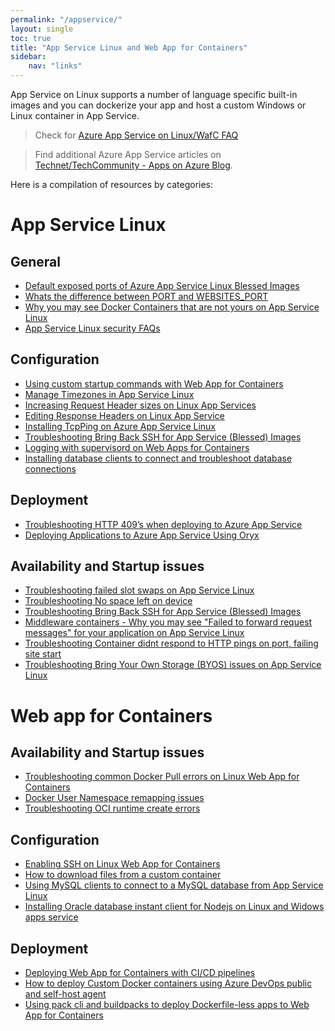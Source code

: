 ```yaml
---
permalink: "/appservice/"
layout: single
toc: true
title: "App Service Linux and Web App for Containers"
sidebar: 
    nav: "links"
---
```

App Service on Linux supports a number of language specific built-in images and you can dockerize your app and host a custom Windows or Linux container in App Service.

>Check for [Azure App Service on Linux/WafC FAQ](https://learn.microsoft.com/en-us/troubleshoot/azure/app-service/faqs-app-service-linux)

> Find additional Azure App Service articles on [Technet/TechCommunity - Apps on Azure Blog](https://techcommunity.microsoft.com/t5/apps-on-azure-blog/bg-p/AppsonAzureBlog).


Here is a compilation of resources by categories:

# App Service Linux

## General
- [Default exposed ports of Azure App Service Linux Blessed Images](https://azureossd.github.io/2023/03/24/Default-exposed-ports-of-Azure-App-Service-Linux-Blessed-Images/index.html)
- [Whats the difference between PORT and WEBSITES_PORT](https://azureossd.github.io/2023/02/15/Whats-the-difference-between-PORT-and-WEBSITES_PORT/index.html)
- [Why you may see Docker Containers that are not yours on App Service Linux](https://azureossd.github.io/2023/03/15/Why-you-may-see-Docker-Containers-that-are-not-yours-on-App-Service-Linux/index.html)
- [App Service Linux security FAQs](https://azureossd.github.io/2023/02/28/security-faqs-app-service-linux/index.html)


## Configuration
- [Using custom startup commands with Web App for Containers](https://azureossd.github.io/2023/04/13/Using-custom-startup-commands-with-Web-App-for-Containers/index.html)
- [Manage Timezones in App Service Linux](https://azureossd.github.io/2023/03/13/managing-timezones-appservice-linux/index.html)
- [Increasing Request Header sizes on Linux App Services](https://azureossd.github.io/2022/06/08/Increasing-Request-Header-sizes-on-Linux-App-Services/index.html)
- [Editing Response Headers on Linux App Service](https://azureossd.github.io/2022/05/25/Editing-Response-Headers-on-Linux-App-Service/index.html)
- [Installing TcpPing on Azure App Service Linux](https://azureossd.github.io/2021/06/17/installing-tcpping-linux/index.html)
- [Troubleshooting Bring Back SSH for App Service (Blessed) Images](https://azureossd.github.io/2023/06/27/Troubleshooting-Bring-Back-SSH-for-App-Service-(Blessed)-Images/index.html)
- [Logging with supervisord on Web Apps for Containers](https://azureossd.github.io/2023/11/03/Logging-with-supervisord-on-Web-Apps-for-Containers/index.html)
- [Installing database clients to connect and troubleshoot database connections](https://azureossd.github.io/2024/05/20/Installing-database-clients-to-connect-and-troubleshoot-database-connections/index.html)

## Deployment
- [Troubleshooting HTTP 409’s when deploying to Azure App Service](https://azureossd.github.io/2023/08/14/Troubleshooting-HTTP-409s-when-deploying-to-App-Service/index.html)
- [Deploying Applications to Azure App Service Using Oryx](https://azureossd.github.io/2024/10/14/deploying-applications-to-azure-appservice-using-oryx/index.html)


## Availability and Startup issues
- [Troubleshooting failed slot swaps on App Service Linux](https://azureossd.github.io/2023/03/15/Troubleshooting-Failed-Slot-Swaps-on-App-Service-Linux/index.html)
- [Troubleshooting No space left on device](https://azureossd.github.io/2023/04/11/troubleshooting-no-space-left-on-device/index.html)
- [Troubleshooting Bring Back SSH for App Service (Blessed) Images](https://azureossd.github.io/2023/06/27/Troubleshooting-Bring-Back-SSH-for-App-Service-(Blessed)-Images/index.html)
- [Middleware containers - Why you may see "Failed to forward request messages" for your application on App Service Linux](https://azureossd.github.io/2023/04/05/Why-you-may-see-Failed-to-forward-request-messages-for-your-application-on-App-Service-Linux/index.html)
- [Troubleshooting Container didnt respond to HTTP pings on port, failing site start](https://azureossd.github.io/2023/04/17/Troubleshooting-Container-didnt-respond-to-HTTP-pings-failing-to-start-site/index.html)
- [Troubleshooting Bring Your Own Storage (BYOS) issues on App Service Linux](https://azureossd.github.io/2023/04/20/How-to-troubleshoot-Bring-Your-Own-Storage-(BYOS)-Issues-on-App-Service-Linux/index.html)

# Web app for Containers

## Availability and Startup issues
- [Troubleshooting common Docker Pull errors on Linux Web App for Containers](https://azureossd.github.io/2023/02/28/Troubleshooting-common-Docker-Pull-errors-on-Linux-Web-App-for-Containers/index.html)
- [Docker User Namespace remapping issues](https://azureossd.github.io/2022/06/30/Docker-User-Namespace-remapping-issues/index.html)
- [Troubleshooting OCI runtime create errors](https://azureossd.github.io/2023/07/17/Troubleshooting-OCI-Runtime-Create-errors/index.html)

## Configuration
- [Enabling SSH on Linux Web App for Containers](https://azureossd.github.io/2022/04/27/2022-Enabling-SSH-on-Linux-Web-App-for-Containers/index.html)
- [How to download files from a custom container](https://azureossd.github.io/2023/07/20/How-to-download-files-from-a-custom-container/index.html)
- [Using MySQL clients to connect to a MySQL database from App Service Linux](https://azureossd.github.io/2024/01/24/Using-mysql-client-to-connect-to-a-MySQL-db-from-App-Service-Linux/index.html)
- [Installing Oracle database instant client for Nodejs on Linux and Widows apps service](https://azureossd.github.io/2024/01/18/Installing-Oracle-database-instant-client-for-nodejs-on-Linux-and-Widows-apps-service/index.html)

## Deployment
- [Deploying Web App for Containers with CI/CD pipelines](https://azureossd.github.io/2023/02/06/Deploying-Web-App-for-Containers-with-CI-CD-pipelines/index.html)
- [How to deploy Custom Docker containers using Azure DevOps public and self-host agent](https://azureossd.github.io/2023/03/20/how-to-deploy-azure-functions-as-custom-container-using-azure-devops/index.html)
- [Using pack cli and buildpacks to deploy Dockerfile-less apps to Web App for Containers](https://azureossd.github.io/2023/07/31/Using-pack-cli-and-buildpacks-to-deploy-Dockerfile-less-apps-to-Web-App-for-Containers/index.html)